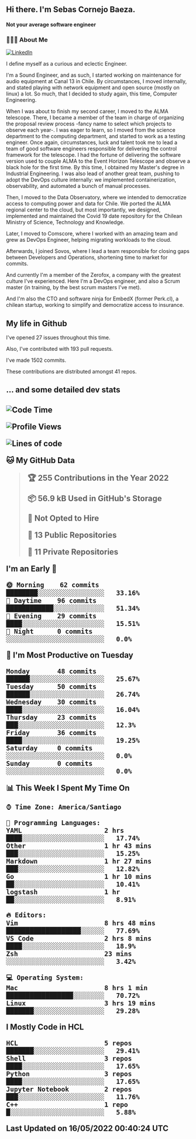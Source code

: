 <h2> Hi there.  I'm Sebas Cornejo Baeza.</h2>
<h4> Not your average software engineer</h4>
<h3> 👨🏻‍💻 About Me </h3>
<a href="http://linkedin.com/in/sebastian-cornejo-baeza/"><img alt="LinkedIn" src="https://img.shields.io/badge/Sebas%20Cornejo%20-informational?style=appveyor&logo=linkedin"></a>


I define myself as a curious and eclectic Engineer.

I'm a Sound Engineer, and as such, I started working on maintenance for audio equipment at Canal 13 in Chile.
By circumstances, I moved internally, and stated playing with network equipment and open source (mostly on linux) 
a lot. So much, that I decided to study again, this time, Computer Engineering.

When I was about to finish my second career, I moved to the ALMA telescope. There, I became a member of the team
in charge of organizing the proposal review process -fancy name to select which projects to observe each year-. 
I was eager to learn, so I moved from the science department to the computing department, and started to work as 
a testing engineer. Once again, circumstances, luck and talent took me to lead a team of good software engineers 
responsible for delivering the control framework for the telescope. I had the fortune of delivering the software
version used to couple ALMA to the Event Horizon Telescope and observe a black hole for the first time.
By this time, I obtained my Master's degree in Industrial Engineering.
I was also lead of another great team, pushing to adopt the DevOps culture internally: we implemented containerization, observability, and automated a bunch of manual processes.

Then, I moved to the Data Observatory, where we intended to democratize access to computing power
and data for Chile. We ported the ALMA regional center to the cloud, but most importantly, we designed, implemented
and maintained the Covid 19 date repository for the Chilean Ministry of Science, Technology and Knowledge.

Later, I moved to Comscore, where I worked with an amazing team and grew as DevOps Engineer, helping migrating workloads to the cloud.

Afterwards, I joined Sovos, where I lead a team responsible for closing gaps between Developers and Operations, shortening time to market for commits.

And currently I'm a member of the Zerofox, a company with the greatest culture I've experienced. Here I'm a DevOps
engineer, and also a Scrum master (in training, by the best scrum masters I've met).
 
And I'm also the CTO and software ninja for EmbedX (former Perk.cl), a chilean startup, working to simplify and democratize access to insurance.

<h2> My life in Github </h2>

I've opened 27 issues throughout this time.

Also, I've contributed with 193 pull requests.

I've made 1502 commits.

These contributions are distributed amongst 41 repos.

<h2>... and some detailed dev stats<h2>

<!--START_SECTION:waka-->
![Code Time](http://img.shields.io/badge/Code%20Time-11%20hrs%2020%20mins-blue)

![Profile Views](http://img.shields.io/badge/Profile%20Views-125-blue)

![Lines of code](https://img.shields.io/badge/From%20Hello%20World%20I%27ve%20Written-603%20Thousand%20lines%20of%20code-blue)

**🐱 My GitHub Data** 

> 🏆 255 Contributions in the Year 2022
 > 
> 📦 56.9 kB Used in GitHub's Storage 
 > 
> 🚫 Not Opted to Hire
 > 
> 📜 13 Public Repositories 
 > 
> 🔑 11 Private Repositories  
 > 
**I'm an Early 🐤** 

```text
🌞 Morning    62 commits     ████████░░░░░░░░░░░░░░░░░   33.16% 
🌆 Daytime    96 commits     ████████████░░░░░░░░░░░░░   51.34% 
🌃 Evening    29 commits     ████░░░░░░░░░░░░░░░░░░░░░   15.51% 
🌙 Night      0 commits      ░░░░░░░░░░░░░░░░░░░░░░░░░   0.0%

```
📅 **I'm Most Productive on Tuesday** 

```text
Monday       48 commits     ██████░░░░░░░░░░░░░░░░░░░   25.67% 
Tuesday      50 commits     ██████░░░░░░░░░░░░░░░░░░░   26.74% 
Wednesday    30 commits     ████░░░░░░░░░░░░░░░░░░░░░   16.04% 
Thursday     23 commits     ███░░░░░░░░░░░░░░░░░░░░░░   12.3% 
Friday       36 commits     ████░░░░░░░░░░░░░░░░░░░░░   19.25% 
Saturday     0 commits      ░░░░░░░░░░░░░░░░░░░░░░░░░   0.0% 
Sunday       0 commits      ░░░░░░░░░░░░░░░░░░░░░░░░░   0.0%

```


📊 **This Week I Spent My Time On** 

```text
⌚︎ Time Zone: America/Santiago

💬 Programming Languages: 
YAML                     2 hrs               ████░░░░░░░░░░░░░░░░░░░░░   17.74% 
Other                    1 hr 43 mins        ███░░░░░░░░░░░░░░░░░░░░░░   15.25% 
Markdown                 1 hr 27 mins        ███░░░░░░░░░░░░░░░░░░░░░░   12.82% 
Go                       1 hr 10 mins        ██░░░░░░░░░░░░░░░░░░░░░░░   10.41% 
logstash                 1 hr                ██░░░░░░░░░░░░░░░░░░░░░░░   8.91%

🔥 Editors: 
Vim                      8 hrs 48 mins       ███████████████████░░░░░░   77.69% 
VS Code                  2 hrs 8 mins        ████░░░░░░░░░░░░░░░░░░░░░   18.9% 
Zsh                      23 mins             ░░░░░░░░░░░░░░░░░░░░░░░░░   3.42%

💻 Operating System: 
Mac                      8 hrs 1 min         █████████████████░░░░░░░░   70.72% 
Linux                    3 hrs 19 mins       ███████░░░░░░░░░░░░░░░░░░   29.28%

```

**I Mostly Code in HCL** 

```text
HCL                      5 repos             ███████░░░░░░░░░░░░░░░░░░   29.41% 
Shell                    3 repos             ████░░░░░░░░░░░░░░░░░░░░░   17.65% 
Python                   3 repos             ████░░░░░░░░░░░░░░░░░░░░░   17.65% 
Jupyter Notebook         2 repos             ███░░░░░░░░░░░░░░░░░░░░░░   11.76% 
C++                      1 repo              █░░░░░░░░░░░░░░░░░░░░░░░░   5.88%

```



 Last Updated on 16/05/2022 00:40:24 UTC
<!--END_SECTION:waka-->

